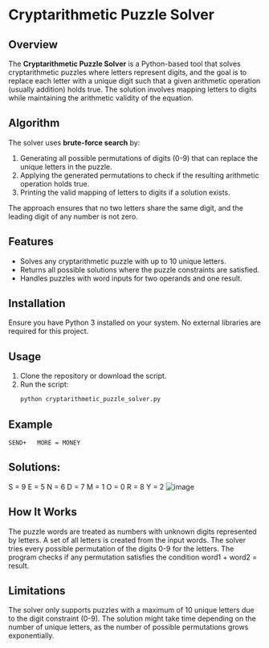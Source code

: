 # Cryptarithmetic Puzzle Solver

## Overview
The **Cryptarithmetic Puzzle Solver** is a Python-based tool that solves cryptarithmetic puzzles where letters represent digits, and the goal is to replace each letter with a unique digit such that a given arithmetic operation (usually addition) holds true. The solution involves mapping letters to digits while maintaining the arithmetic validity of the equation.

## Algorithm
The solver uses **brute-force search** by:
1. Generating all possible permutations of digits (0-9) that can replace the unique letters in the puzzle.
2. Applying the generated permutations to check if the resulting arithmetic operation holds true.
3. Printing the valid mapping of letters to digits if a solution exists.

The approach ensures that no two letters share the same digit, and the leading digit of any number is not zero.

## Features
- Solves any cryptarithmetic puzzle with up to 10 unique letters.
- Returns all possible solutions where the puzzle constraints are satisfied.
- Handles puzzles with word inputs for two operands and one result.

## Installation
Ensure you have Python 3 installed on your system. No external libraries are required for this project.

## Usage
1. Clone the repository or download the script.
2. Run the script:
   ```bash
   python cryptarithmetic_puzzle_solver.py
## Example

    SEND+   MORE = MONEY

## Solutions:
S = 9
E = 5
N = 6
D = 7
M = 1
O = 0
R = 8
Y = 2
![image](https://github.com/user-attachments/assets/bafc9601-b85b-4fee-92cf-2242e4d9333d)

## How It Works
The puzzle words are treated as numbers with unknown digits represented by letters.
A set of all letters is created from the input words.
The solver tries every possible permutation of the digits 0-9 for the letters.
The program checks if any permutation satisfies the condition word1 + word2 = result.

## Limitations
The solver only supports puzzles with a maximum of 10 unique letters due to the digit constraint (0-9).
The solution might take time depending on the number of unique letters, as the number of possible permutations grows exponentially.
